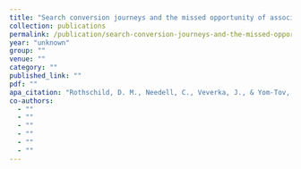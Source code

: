 ```yaml
---
title: "Search conversion journeys and the missed opportunity of associated keywords"
collection: publications
permalink: /publication/search-conversion-journeys-and-the-missed-opportunity-of-associated-keywords
year: "unknown"
group: ""
venue: ""
category: ""
published_link: ""
pdf: ""
apa_citation: "Rothschild, D. M., Needell, C., Veverka, J., & Yom-Tov, E. (2023). Search conversion journeys and the missed opportunity of associated keywords. Available at SSRN 4626449."
co-authors:
  - ""
  - ""
  - ""
  - ""
  - ""
  - ""
---
```

